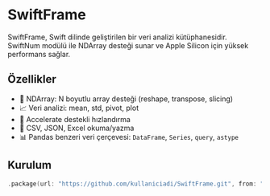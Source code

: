 # SwiftFrame 

SwiftFrame, Swift dilinde geliştirilen bir veri analizi kütüphanesidir.  
SwiftNum modülü ile NDArray desteği sunar ve Apple Silicon için yüksek performans sağlar.

## Özellikler
- 🔢 NDArray: N boyutlu array desteği (reshape, transpose, slicing)
- 📈 Veri analizi: mean, std, pivot, plot
- 🧠 Accelerate destekli hızlandırma
- 📁 CSV, JSON, Excel okuma/yazma
- 📊 Pandas benzeri veri çerçevesi: `DataFrame`, `Series`, `query`, `astype`

## Kurulum
```swift
.package(url: "https://github.com/kullaniciadi/SwiftFrame.git", from: "1.0.0")